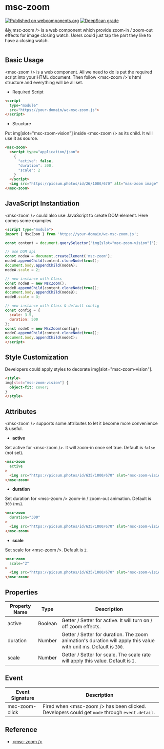 # msc-zoom

[![Published on webcomponents.org](https://img.shields.io/badge/webcomponents.org-published-blue.svg)](https://www.webcomponents.org/element/msc-zoom) [![DeepScan grade](https://deepscan.io/api/teams/16372/projects/22012/branches/644916/badge/grade.svg)](https://deepscan.io/dashboard#view=project&tid=16372&pid=22012&bid=644916)

&ly;msc-zoom /> is a web component which provide zoom-in / zoom-out effects for image closing watch. Users could just tap the part they like to have a closing watch.

![<msc-zoom />](https://blog.lalacube.com/mei/img/preview/msc-zoom.png)

## Basic Usage

&lt;msc-zoom /> is a web component. All we need to do is put the required script into your HTML document. Then follow &lt;msc-zoom />'s html structure and everything will be all set.

- Required Script

```html
<script
  type="module"
  src="https://your-domain/wc-msc-zoom.js">        
</script>
```

- Structure

Put img[slot="msc-zoom-vision"] inside &lt;msc-zoom /> as its child. It will use it as source.

```html
<msc-zoom>
  <script type="application/json">
    {
      "active": false,
      "duration": 300,
      "scale": 2
    }
  </script>
  <img src="https://picsum.photos/id/26/1000/670" alt="mas-zoom image" slot="msc-zoom-vision" />
</msc-zoom>
```

## JavaScript Instantiation

&lt;msc-zoom /> could also use JavaScript to create DOM element. Here comes some examples.

```html
<script type="module">
import { MscZoom } from 'https://your-domain/wc-msc-zoom.js';

const content = document.querySelector('img[slot="msc-zoom-vision"]');

// use DOM api
const nodeA = document.createElement('msc-zoom');
nodeA.appendChild(content.cloneNode(true));
document.body.appendChild(nodeA);
nodeA.scale = 2;

// new instance with Class
const nodeB = new MscZoom();
nodeB.appendChild(content.cloneNode(true));
document.body.appendChild(nodeB);
nodeB.scale = 3;

// new instance with Class & default config
const config = {
  scale: 3.5,
  duration: 500
};
const nodeC = new MscZoom(config);
nodeC.appendChild(content.cloneNode(true));
document.body.appendChild(nodeC);
</script>
```

## Style Customization

Developers could apply styles to decorate img[slot="msc-zoom-vision"].

```html
<style>
img[slot="msc-zoom-vision"] {
  object-fit: cover;
}
</style>
```

## Attributes

&lt;msc-zoom /> supports some attributes to let it become more convenience & useful.

- **active**

Set active for &lt;msc-zoom />. It will zoom-in once set true. Default is `false` (not set).

```html
<msc-zoom
  active
>
  <img src="https://picsum.photos/id/635/1000/670" slot="msc-zoom-vision" />
</msc-zoom>
```

- **duration**

Set duration for &lt;msc-zoom /> zoom-in / zoom-out animation. Default is `300` (ms).

```html
<msc-zoom
  duration="300"
>
  <img src="https://picsum.photos/id/635/1000/670" slot="msc-zoom-vision" />
</msc-zoom>
```

- **scale**

Set scale for &lt;msc-zoom />. Default is `2`.

```html
<msc-zoom
  scale="2"
>
  <img src="https://picsum.photos/id/635/1000/670" slot="msc-zoom-vision" />
</msc-zoom>
```


## Properties

| Property Name | Type | Description |
| ----------- | ----------- | ----------- |
| active | Boolean | 	Getter / Setter for active. It will turn on / off zoom effects. |
| duration | Number | Getter / Setter for duration. The zoom animation's duration will apply this value with unit ms. Default is `300`. |
| scale | Number | Getter / Setter for scale. The scale rate will apply this value. Default is `2`. |


## Event

| Event Signature | Description |
| ----------- | ----------- |
| msc-zoom-click | Fired when &lt;msc-zoom /> has been clicked. Developers could get `mode` through `event.detail`. |


## Reference
- [&lt;msc-zoom /&gt;](https://blog.lalacube.com/mei/webComponent_msc-zoom.html)
